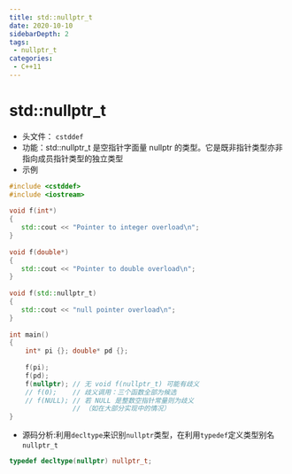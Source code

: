 ```yaml
---
title: std::nullptr_t
date: 2020-10-10
sidebarDepth: 2
tags:
 - nullptr_t
categories:
 - C++11
---
```


# std::nullptr_t
- 头文件： `cstddef`
- 功能：std::nullptr_t 是空指针字面量 nullptr 的类型。它是既非指针类型亦非指向成员指针类型的独立类型
- 示例
```c++
#include <cstddef>
#include <iostream>
 
void f(int*)
{
   std::cout << "Pointer to integer overload\n";
}
 
void f(double*)
{
   std::cout << "Pointer to double overload\n";
}
 
void f(std::nullptr_t)
{
   std::cout << "null pointer overload\n";
}
 
int main()
{
    int* pi {}; double* pd {};
 
    f(pi);
    f(pd);
    f(nullptr); // 无 void f(nullptr_t) 可能有歧义
    // f(0);    // 歧义调用：三个函数全部为候选
    // f(NULL); // 若 NULL 是整数空指针常量则为歧义
                // （如在大部分实现中的情况）
}
```
- 源码分析:利用`decltype`来识别`nullptr`类型，在利用`typedef`定义类型别名`nullptr_t`
```c++
typedef decltype(nullptr) nullptr_t;
```